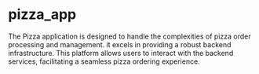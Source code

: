 # pizza_app
The Pizza application is designed to handle the complexities of pizza order processing and management. it excels in providing a robust backend infrastructure. This platform allows users to interact with the backend services, facilitating a seamless pizza ordering experience. 
